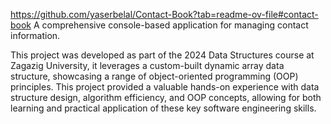 https://github.com/yaserbelal/Contact-Book?tab=readme-ov-file#contact-book
A comprehensive console-based application for managing contact information.

This project was developed as part of the 2024 Data Structures course at Zagazig University, it leverages a custom-built dynamic array data structure, showcasing a range of object-oriented programming (OOP) principles. This project provided a valuable hands-on experience with data structure design, algorithm efficiency, and OOP concepts, allowing for both learning and practical application of these key software engineering skills.
